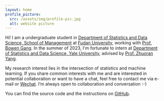```yaml
---
layout: home
profile_picture:
  src: /assets/img/profile-pic.jpg
  alt: website picture
---
```


<p>
Hi! I am a undergraduate student in <a href="https://www.fdsm.fudan.edu.cn/aboutus/default.html">Department of Statistics and Data Science, 
	School of Management</a> at <a href="https://www.fudan.edu.cn/">Fudan University</a>, working with
	<a href="https://www.fdsm.fudan.edu.cn/AboutUs/preview.html?uid=012127">Prof. Bowen Gang</a>. In the summer of 2023, 
	I'm fortunate to intern at <a href="https://statistics.yale.edu//">Department of Statistics and Data Science, Yale University</a>, 
	advised by <a href="https://zhuoranyang.github.io/">Prof. Zhuoran Yang</a>.

My research interest lies in the intersection of statistics and machine learning. If you share common interests with me and are interested in potential collaboration or want to have a chat, feel free to contact me via e-mail or <a href="https://jlianghe.github.io/assets/img/wechat.jpg">Wechat</a>. I’m always open to collaboration and conversation :-)
</p>

<p>
  You can find the source code and the instructions on <a href="https://github.com/eliottvincent/bay">GitHub</a>.
</p>
